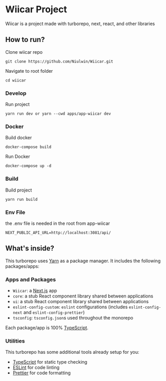 # Wiicar Project

Wiicar is a project made with turborepo, next, react, and other libraries

## How to run?

Clone wiicar repo

```
git clone https://github.com/Niulwin/Wiicar.git
```

Navigate to root folder

```
cd wiicar
```

### Develop

Run project

```
yarn run dev or yarn --cwd apps/app-wiicar dev
```

### Docker

Build docker

```
docker-compose build
```

Run Docker

```
docker-compose up -d
```

### Build

Build project

```
yarn run build
```

### Env File

the .env file is needed in the root from app-wiicar

```
NEXT_PUBLIC_API_URL=http://localhost:3081/api/
```

## What's inside?

This turborepo uses [Yarn](https://classic.yarnpkg.com/lang/en/) as a package manager. It includes the following packages/apps:

### Apps and Packages

- `Wiicar`: a [Next.js](https://nextjs.org) app
- `core`: a stub React component library shared between applications
- `ui`: a stub React component library shared between applications
- `eslint-config-custom`: `eslint` configurations (includes `eslint-config-next` and `eslint-config-prettier`)
- `tsconfig`: `tsconfig.json`s used throughout the monorepo

Each package/app is 100% [TypeScript](https://www.typescriptlang.org/).

### Utilities

This turborepo has some additional tools already setup for you:

- [TypeScript](https://www.typescriptlang.org/) for static type checking
- [ESLint](https://eslint.org/) for code linting
- [Prettier](https://prettier.io) for code formatting
